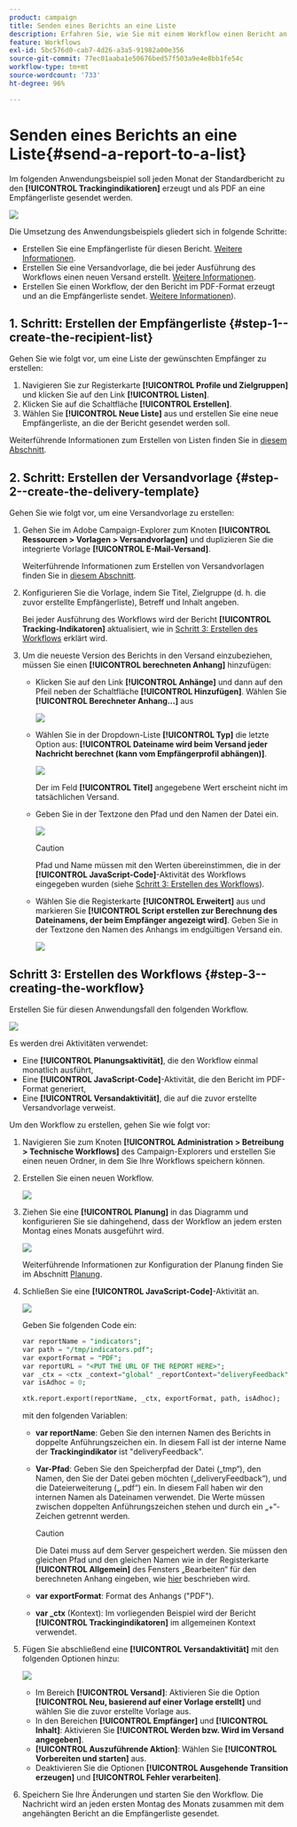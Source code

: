 ```yaml
---
product: campaign
title: Senden eines Berichts an eine Liste
description: Erfahren Sie, wie Sie mit einem Workflow einen Bericht an eine Liste senden.
feature: Workflows
exl-id: 5bc576d0-cab7-4d26-a3a5-91982a00e356
source-git-commit: 77ec01aaba1e50676bed57f503a9e4e8bb1fe54c
workflow-type: tm+mt
source-wordcount: '733'
ht-degree: 96%

---
```


# Senden eines Berichts an eine Liste{#send-a-report-to-a-list}

Im folgenden Anwendungsbeispiel soll jeden Monat der Standardbericht zu den **[!UICONTROL Trackingindikatioren]** erzeugt und als PDF an eine Empfängerliste gesendet werden.

![](assets/use_case_report_intro.png)

Die Umsetzung des Anwendungsbeispiels gliedert sich in folgende Schritte:

* Erstellen Sie eine Empfängerliste für diesen Bericht. [Weitere Informationen](#step-1--create-the-recipient-list).
* Erstellen Sie eine Versandvorlage, die bei jeder Ausführung des Workflows einen neuen Versand erstellt. [Weitere Informationen](#step-2--create-the-delivery-template).
* Erstellen Sie einen Workflow, der den Bericht im PDF-Format erzeugt und an die Empfängerliste sendet. [Weitere Informationen](#step-3--create-the-workflow)).

## 1. Schritt: Erstellen der Empfängerliste {#step-1--create-the-recipient-list}

Gehen Sie wie folgt vor, um eine Liste der gewünschten Empfänger zu erstellen:

1. Navigieren Sie zur Registerkarte **[!UICONTROL Profile und Zielgruppen]** und klicken Sie auf den Link **[!UICONTROL Listen]**.
1. Klicken Sie auf die Schaltfläche **[!UICONTROL Erstellen]**.
1. Wählen Sie **[!UICONTROL Neue Liste]** aus und erstellen Sie eine neue Empfängerliste, an die der Bericht gesendet werden soll.

Weiterführende Informationen zum Erstellen von Listen finden Sie in [diesem Abschnitt](../../v8/audiences/create-audiences.md).

## 2. Schritt: Erstellen der Versandvorlage {#step-2--create-the-delivery-template}

Gehen Sie wie folgt vor, um eine Versandvorlage zu erstellen:

1. Gehen Sie im Adobe Campaign-Explorer zum Knoten **[!UICONTROL Ressourcen > Vorlagen > Versandvorlagen]** und duplizieren Sie die integrierte Vorlage **[!UICONTROL E-Mail-Versand]**.

   Weiterführende Informationen zum Erstellen von Versandvorlagen finden Sie in [diesem Abschnitt](../../v8/send/create-templates.md).

1. Konfigurieren Sie die Vorlage, indem Sie Titel, Zielgruppe (d. h. die zuvor erstellte Empfängerliste), Betreff und Inhalt angeben.

   Bei jeder Ausführung des Workflows wird der Bericht **[!UICONTROL Tracking-Indikatoren]** aktualisiert, wie in [Schritt 3: Erstellen des Workflows](#step-3--creating-the-workflow) erklärt wird.

1. Um die neueste Version des Berichts in den Versand einzubeziehen, müssen Sie einen **[!UICONTROL berechneten Anhang]** hinzufügen:

   * Klicken Sie auf den Link **[!UICONTROL Anhänge]** und dann auf den Pfeil neben der Schaltfläche **[!UICONTROL Hinzufügen]**. Wählen Sie **[!UICONTROL Berechneter Anhang...]** aus

     ![](assets/use_case_report_4.png)

   * Wählen Sie in der Dropdown-Liste **[!UICONTROL Typ]** die letzte Option aus: **[!UICONTROL Dateiname wird beim Versand jeder Nachricht berechnet (kann vom Empfängerprofil abhängen)]**.

     ![](assets/use_case_report_5.png)

     Der im Feld **[!UICONTROL Titel]** angegebene Wert erscheint nicht im tatsächlichen Versand.

   * Geben Sie in der Textzone den Pfad und den Namen der Datei ein.

     ![](assets/use_case_report_6.png)

     >[!CAUTION]
     >
     >Pfad und Name müssen mit den Werten übereinstimmen, die in der **[!UICONTROL JavaScript-Code]**-Aktivität des Workflows eingegeben wurden (siehe [Schritt 3: Erstellen des Workflows](#step-3--creating-the-workflow)).

   * Wählen Sie die Registerkarte **[!UICONTROL Erweitert]** aus und markieren Sie **[!UICONTROL Script erstellen zur Berechnung des Dateinamens, der beim Empfänger angezeigt wird]**. Geben Sie in der Textzone den Namen des Anhangs im endgültigen Versand ein.

     ![](assets/use_case_report_6b.png)

## Schritt 3: Erstellen des Workflows {#step-3--creating-the-workflow}

Erstellen Sie für diesen Anwendungsfall den folgenden Workflow.

![](assets/use_case_report_8.png)

Es werden drei Aktivitäten verwendet:

* Eine **[!UICONTROL Planungsaktivität]**, die den Workflow einmal monatlich ausführt,
* Eine **[!UICONTROL JavaScript-Code]**-Aktivität, die den Bericht im PDF-Format generiert,
* Eine **[!UICONTROL Versandaktivität]**, die auf die zuvor erstellte Versandvorlage verweist.

Um den Workflow zu erstellen, gehen Sie wie folgt vor:

1. Navigieren Sie zum Knoten **[!UICONTROL Administration > Betreibung > Technische Workflows]** des Campaign-Explorers und erstellen Sie einen neuen Ordner, in dem Sie Ihre Workflows speichern können.
1. Erstellen Sie einen neuen Workflow.

   ![](assets/use_case_report_7.png)

1. Ziehen Sie eine **[!UICONTROL Planung]** in das Diagramm und konfigurieren Sie sie dahingehend, dass der Workflow an jedem ersten Montag eines Monats ausgeführt wird.

   ![](assets/use_case_report_9.png)

   Weiterführende Informationen zur Konfiguration der Planung finden Sie im Abschnitt [Planung](scheduler.md).

1. Schließen Sie eine **[!UICONTROL JavaScript-Code]**-Aktivität an.

   ![](assets/use_case_report_10.png)

   Geben Sie folgenden Code ein:

   ```sql
   var reportName = "indicators";
   var path = "/tmp/indicators.pdf";
   var exportFormat = "PDF";
   var reportURL = "<PUT THE URL OF THE REPORT HERE>";
   var _ctx = <ctx _context="global" _reportContext="deliveryFeedback" />
   var isAdhoc = 0;
   
   xtk.report.export(reportName, _ctx, exportFormat, path, isAdhoc);
   ```


   mit den folgenden Variablen:

   * **var reportName**: Geben Sie den internen Namen des Berichts in doppelte Anführungszeichen ein. In diesem Fall ist der interne Name der **Trackingindikator** ist &quot;deliveryFeedback&quot;.
   * **Var-Pfad**: Geben Sie den Speicherpfad der Datei („tmp“), den Namen, den Sie der Datei geben möchten („deliveryFeedback“), und die Dateierweiterung („.pdf“) ein. In diesem Fall haben wir den internen Namen als Dateinamen verwendet. Die Werte müssen zwischen doppelten Anführungszeichen stehen und durch ein „+“-Zeichen getrennt werden.

     >[!CAUTION]
     >
     >Die Datei muss auf dem Server gespeichert werden. Sie müssen den gleichen Pfad und den gleichen Namen wie in der Registerkarte **[!UICONTROL Allgemein]** des Fensters „Bearbeiten“ für den berechneten Anhang eingeben, wie [hier](#step-2--create-the-delivery-template) beschrieben wird.

   * **var exportFormat**: Format des Anhangs (&quot;PDF&quot;).
   * **var _ctx** (Kontext): Im vorliegenden Beispiel wird der Bericht **[!UICONTROL Trackingindikatoren]** im allgemeinen Kontext verwendet.

1. Fügen Sie abschließend eine **[!UICONTROL Versandaktivität]** mit den folgenden Optionen hinzu:

   ![](assets/use_case_report_11.png)

   * Im Bereich **[!UICONTROL Versand]**: Aktivieren Sie die Option **[!UICONTROL Neu, basierend auf einer Vorlage erstellt]** und wählen Sie die zuvor erstellte Vorlage aus.
   * In den Bereichen **[!UICONTROL Empfänger]** und **[!UICONTROL Inhalt]**: Aktivieren Sie **[!UICONTROL Werden bzw. Wird im Versand angegeben]**.
   * **[!UICONTROL Auszuführende Aktion]**: Wählen Sie **[!UICONTROL Vorbereiten und starten]** aus.
   * Deaktivieren Sie die Optionen **[!UICONTROL Ausgehende Transition erzeugen]** und **[!UICONTROL Fehler verarbeiten]**.

1. Speichern Sie Ihre Änderungen und starten Sie den Workflow. Die Nachricht wird an jeden ersten Montag des Monats zusammen mit dem angehängten Bericht an die Empfängerliste gesendet.
